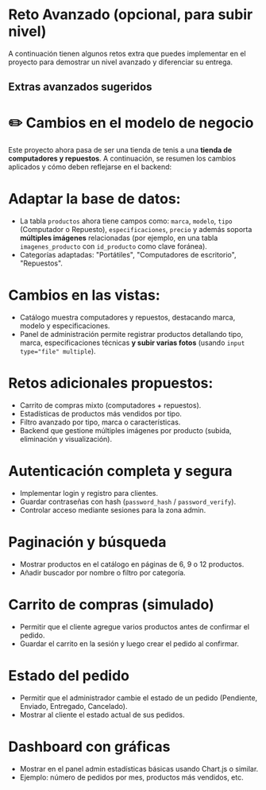 # Reto Avanzado (opcional, para subir nivel)

A continuación tienen algunos retos extra que puedes implementar en el proyecto para demostrar un nivel avanzado y diferenciar su entrega.

## Extras avanzados sugeridos

# ✏️ Cambios en el modelo de negocio

Este proyecto ahora pasa de ser una tienda de tenis a una **tienda de computadores y repuestos**. A continuación, se resumen los cambios aplicados y cómo deben reflejarse en el backend:

# Adaptar la base de datos:
- La tabla `productos` ahora tiene campos como: `marca`, `modelo`, `tipo` (Computador o Repuesto), `especificaciones`, `precio` y además soporta **múltiples imágenes** relacionadas (por ejemplo, en una tabla `imagenes_producto` con `id_producto` como clave foránea).
- Categorías adaptadas: "Portátiles", "Computadores de escritorio", "Repuestos".

# Cambios en las vistas:
- Catálogo muestra computadores y repuestos, destacando marca, modelo y especificaciones.
- Panel de administración permite registrar productos detallando tipo, marca, especificaciones técnicas **y subir varias fotos** (usando `input type="file" multiple`).

# Retos adicionales propuestos:
- Carrito de compras mixto (computadores + repuestos).
- Estadísticas de productos más vendidos por tipo.
- Filtro avanzado por tipo, marca o características.
- Backend que gestione múltiples imágenes por producto (subida, eliminación y visualización).

# Autenticación completa y segura
- Implementar login y registro para clientes.
- Guardar contraseñas con hash (`password_hash` / `password_verify`).
- Controlar acceso mediante sesiones para la zona admin.

# Paginación y búsqueda
- Mostrar productos en el catálogo en páginas de 6, 9 o 12 productos.
- Añadir buscador por nombre o filtro por categoría.

# Carrito de compras (simulado)
- Permitir que el cliente agregue varios productos antes de confirmar el pedido.
- Guardar el carrito en la sesión y luego crear el pedido al confirmar.

# Estado del pedido
- Permitir que el administrador cambie el estado de un pedido (Pendiente, Enviado, Entregado, Cancelado).
- Mostrar al cliente el estado actual de sus pedidos.

# Dashboard con gráficas
- Mostrar en el panel admin estadísticas básicas usando Chart.js o similar.
- Ejemplo: número de pedidos por mes, productos más vendidos, etc.







